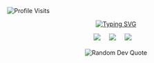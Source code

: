 
<img src="https://komarev.com/ghpvc/?username=Neelabh97&color=0969da&label=Profile-Visits&width=26px&style=plastic" alt="Profile Visits" />


<p align="center">
  <a href="https://git.io/typing-svg"><img src="https://readme-typing-svg.demolab.com?font=Fira+Code&size=22&pause=1000&color=0969da&center=true&vCenter=true&width=440&height=45&lines=Data+&+Business+Analyist;Always+learning+new+things;Still+on+the+journey..." alt="Typing SVG" /></a>
</p>
 


<div align="center">
 
  <img src="https://img.shields.io/badge/PostgreSQL-316192?style=for-the-badge&logo=postgresql&logoColor=white" />  
  <img width="12" />
  <img src="https://img.shields.io/badge/Microsoft_Excel-217346?style=for-the-badge&logo=microsoft-excel&logoColor=white" /> 
  <img width="12" />
  <img src="https://img.shields.io/badge/PowerBI-F2C811?style=for-the-badge&logo=Power%20BI&logoColor=black"/>  
  <img width="12" />
</div>

<br>

<!-- ✍️ Random Dev Quote -->
<div align="center">
  <img src="https://quotes-github-readme.vercel.app/api?type=horizontal&theme=tokyonight" alt="Random Dev Quote" />
</div>
